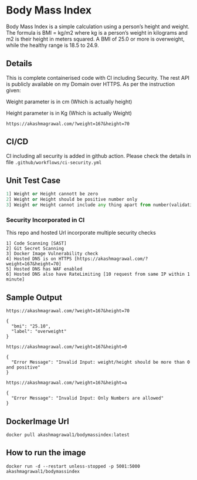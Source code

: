 # Body Mass Index

Body Mass Index is a simple calculation using a person’s height and weight. The
formula is BMI = kg/m2 where kg is a person’s weight in kilograms and m2 is their height in meters squared. A BMI of 25.0 or more is overweight, while the healthy range is 18.5 to 24.9.

## Details

This is complete containerised code with CI including Security. The rest API is publicly available on my Domain over HTTPS. As per the instruction given:

Weight parameter is in cm (Which is actually height)

Height parameter is in Kg (Which is actually Weight)
 

```
https://akashmagrawal.com/?weight=167&height=70
```

## CI/CD
CI including all security is added in github action. Please check the details in file `.github/workflows/ci-security.yml`

## Unit Test Case

```python
1] Weight or Height cannott be zero
2] Weight or Height should be positive number only
3] Weight or Height cannot include any thing apart from number(validation of input)
```

### Security Incorporated in CI
This repo and hosted Url incorporate multiple security checks

```
1] Code Scanning [SAST]
2] Git Secret Scanning
3] Docker Image Vulnerability check 
4] Hosted DNS is on HTTPS [https://akashmagrawal.com/?weight=167&height=70]
5] Hosted DNS has WAF enabled
6] Hosted DNS also have RateLimiting [10 request from same IP within 1 minute]
```

## Sample Output

`https://akashmagrawal.com/?weight=167&height=70`
```
{
  "bmi": "25.10", 
  "label": "overweight"
}
```

`https://akashmagrawal.com/?weight=167&height=0`
```
{
  "Error Message": "Invalid Input: weight/height should be more than 0 and positive"
}
```

`https://akashmagrawal.com/?weight=167&height=a`
```
{
  "Error Message": "Invalid Input: Only Numbers are allowed"
}
```

## DockerImage Url
```
docker pull akashmagrawal1/bodymassindex:latest
```

## How to run the image
```
docker run -d --restart unless-stopped -p 5001:5000 akashmagrawal1/bodymassindex
```
